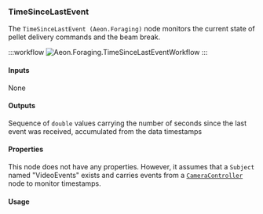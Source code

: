 ### TimeSinceLastEvent 
The `TimeSinceLastEvent (Aeon.Foraging)` node monitors the current state of pellet delivery commands and the beam break.

:::workflow
![Aeon.Foraging.TimeSinceLastEventWorkflow](../../workflows/timesincelastevent.bonsai)
:::

#### Inputs
None

#### Outputs
Sequence of `double` values carrying the number of seconds since the last event was received, accumulated from the data timestamps

#### Properties
This node does not have any properties. 
However, it assumes that a `Subject` named "VideoEvents" exists and carries events from a [`CameraController`](target-node-cameracontroller) node to monitor timestamps.

#### Usage
<!-- To be completed -->